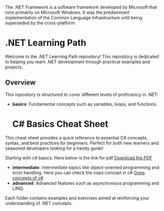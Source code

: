 The .NET Framework is a software framework developed by Microsoft that runs primarily on Microsoft Windows. It was the predominant implementation of the Common Language Infrastructure until being superseded by the cross-platform.
# .NET Learning Path
Welcome to the .NET Learning Path repository! This repository is dedicated to helping you learn .NET development through practical examples and projects.
## Overview
This repository is structured to cover different levels of proficiency in .NET:

- **basics**: Fundamental concepts such as variables, loops, and functions.
  # C# Basics Cheat Sheet

This cheat sheet provides a quick reference to essential C# concepts, syntax, and best practices for beginners. Perfect for both new learners and seasoned developers looking for a handy guide!

Starting with c# basics. Here below is the link for pdf 
[Download the PDF](https://github.com/ChandanaVaidya17/.Net-Learnings-/blob/main/cs-cheat-sheet.pdf)
- **intermediate**: Intermediate topics like object-oriented programming and error handling.
  Here you can check the oops concept in c# [Oops concepts of c#](https://dev.to/caiocesar/c-object-oriented-programming-oop-cheat-sheet-5bkf)
- **advanced**: Advanced features such as asynchronous programming and LINQ.

Each folder contains examples and exercises aimed at reinforcing your understanding of .NET concepts.







